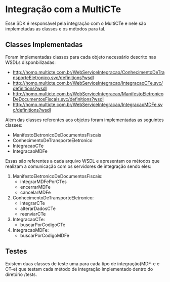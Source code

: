 # Integração com a MultiCTe

Esse SDK é responsável pela integração com o MultiCTe e nele são implemetadas as classes e os métodos para tal.

## Classes Implementadas

Foram implementadas classes para cada objeto necessário descrito nas WSDLs disponbilizadas:
* http://homo.multicte.com.br/WebServiceIntegracao/ConhecimentoDeTransporteEletronico.svc/definitions?wsdl
* http://homo.multicte.com.br/WebServiceIntegracao/IntegracaoCTe.svc/definitions?wsdl
* http://homo.multicte.com.br/WebServiceIntegracao/ManifestoEletronicoDeDocumentosFiscais.svc/definitions?wsdl
* http://homo.multicte.com.br/WebServiceIntegracao/IntegracaoMDFe.svc/definitions?wsdl

Além das classes referentes aos objetos foram implementadas as seguintes classes:
 * ManifestoEletronicoDeDocumentosFiscais
 * ConhecimentoDeTransporteEletronico
 * IntegracaoCTe
 * IntegracaoMDFe

Essas são referentes a cada arquivo WSDL e apresentam os métodos que realizam a comunicação com os servidores de 
integração sendo eles:
1. ManifestoEletronicoDeDocumentosFiscais:
    * integrarMDFePorCTes
    * encerrarMDFe
    * cancelarMDFe
2. ConhecimentoDeTransporteEletronico:
    * integrarCTe
    * alterarDadosCTe
    * reenviarCTe
3. IntegracaoCTe:
    * buscarPorCodigoCTe
4. IntegracaoMDFe:
    * buscarPorCodigoMDFe
    
## Testes

Existem duas classes de teste uma para cada tipo de integração(MDF-e e CT-e) que testam cada método de integração
implementado dentro do diretório /tests.

